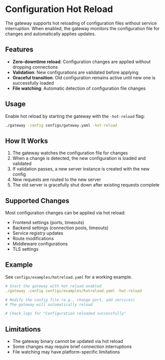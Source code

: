# Configuration Hot Reload

The gateway supports hot reloading of configuration files without service interruption. When enabled, the gateway monitors the configuration file for changes and automatically applies updates.

## Features

- **Zero-downtime reload**: Configuration changes are applied without dropping connections
- **Validation**: New configurations are validated before applying
- **Graceful transition**: Old configuration remains active until new one is successfully loaded
- **File watching**: Automatic detection of configuration file changes

## Usage

Enable hot reload by starting the gateway with the `-hot-reload` flag:

```bash
./gateway -config configs/gateway.yaml -hot-reload
```

## How It Works

1. The gateway watches the configuration file for changes
2. When a change is detected, the new configuration is loaded and validated
3. If validation passes, a new server instance is created with the new config
4. New requests are routed to the new server
5. The old server is gracefully shut down after existing requests complete

## Supported Changes

Most configuration changes can be applied via hot reload:

- Frontend settings (ports, timeouts)
- Backend settings (connection pools, timeouts)
- Service registry updates
- Route modifications
- Middleware configurations
- TLS settings

## Example

See `configs/examples/hotreload.yaml` for a working example.

```yaml
# Start the gateway with hot reload enabled
./gateway -config configs/examples/hotreload.yaml -hot-reload

# Modify the config file (e.g., change port, add services)
# The gateway will automatically reload

# Check logs for "Configuration reloaded successfully"
```

## Limitations

- The gateway binary cannot be updated via hot reload
- Some changes may require brief connection interruptions
- File watching may have platform-specific limitations